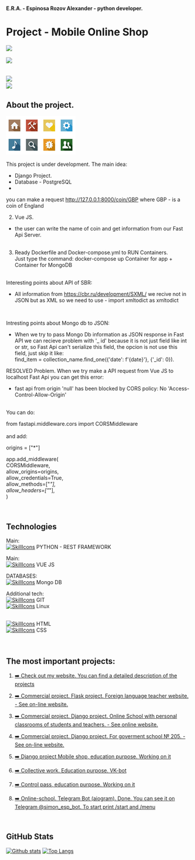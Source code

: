 
#### E.R.A. - Espinosa Rozov Alexander - python developer.
# Project - Mobile Online Shop

<img src="https://github.com/ERAalex/project_Web_Site_Mobiles/blob/main/new_fon_mobile.png">
<p>
  <a href="https://www.linkedin.com/in/alexander-espinosa-rozov-b3b270121/"><img src="https://img.shields.io/badge/linkedin-%230077B5.svg?&style=for-the-badge&logo=linkedin&logoColor=white"></a>
</p>

<br><a href="mailto:erapyth@gmail.com"><img src="https://img.shields.io/badge/-Gmail%20contact%20me-red"></a>
<br><a href="https://t.me/espinosa_python"><img src="https://img.shields.io/badge/-Telegram-blue"></a>

## About the project.

  <a href="#" target="_blank" rel="noreferrer nofollow">
      <img src="https://github.com/ERAalex/PREVIEW_project_site_buisness_card_Maria-/blob/main/website_icons.jpg" >
    </a>

This project is under development. The main idea: <br>

- Django Project.
- Database - PostgreSQL
- 

you can make a request  http://127.0.0.1:8000/coin/GBP   where GBP - is a coin of England

2. Vue JS.<br>
- the user can write the name of coin and get information from our Fast Api Server.<br><br>


3. Ready Dockerfile and Docker-compose.yml to RUN Containers.<br> Just type the command: docker-compose up
Container for app + Container for MongoDB <br><br>


Interesting points about API of SBR:<br>
- All information from https://cbr.ru/development/SXML/ we recive not in JSON but as XML so we need to use - import xmltodict as xmltodict <br>
<br>

Intresting points about Mongo db to JSON:<br>
- When we try to pass Mongo Db information as JSON response in Fast API we can recieve problem with '_ id' because it is not just field like int or str, so Fast Api can't serialize this field, the opcion is not use this field, just skip it like: <br>
find_item = collection_name.find_one({'date': f'{date}'}, {'_id': 0}).


RESOLVED  Problem.
When we try make a API request from Vue JS to localhost Fast Api you can get this error: <br>
- fast api from origin 'null' has been blocked by CORS policy: No 'Access-Control-Allow-Origin' <br><br>

You can do:<br>

from fastapi.middleware.cors import CORSMiddleware <br><br>
and add: <br>

origins = ["*"] <br>

app.add_middleware(<br>
    CORSMiddleware,<br>
    allow_origins=origins,<br>
    allow_credentials=True,<br>
    allow_methods=["*"],<br>
    allow_headers=["*"],<br>
)<br>


<br>

## Technologies
Main:<br/>
[![SkillIcons](https://skillicons.dev/icons?i=python)](https://skillicons.dev) PYTHON - REST FRAMEWORK <br/>

Main:<br/>
[![SkillIcons](https://skillicons.dev/icons?i=vue)](https://skillicons.dev) VUE JS <br/>

DATABASES:<br/>
[![SkillIcons](https://skillicons.dev/icons?i=mongo)](https://skillicons.dev) Mongo DB <br/>

Additional tech:<br/>
[![SkillIcons](https://skillicons.dev/icons?i=git)](https://skillicons.dev) GIT <br/>
[![SkillIcons](https://skillicons.dev/icons?i=linux)](https://skillicons.dev) Linux <br/><br/>

[![SkillIcons](https://skillicons.dev/icons?i=html)](https://skillicons.dev) HTML <br/>
[![SkillIcons](https://skillicons.dev/icons?i=css)](https://skillicons.dev) CSS <br/>
<br/><br/>

## The most important projects:
1. <p><a href="https://itespinosa.com/" target="_blank">➡️ Check out my website. You can find a detailed description of the projects</a></p>
2. <p><a href="https://github.com/ERAalex/PREVIEW_project_site_buisness_card_Maria-">➡️ Сommercial project. Flask project. Foreign language teacher website. </a><a href="https://espinosamaria.ru/"> - See on-line website.</a></p>
4. <p><a href="https://github.com/ERAalex/PREVIEW_project_Online_it_school">➡️ Сommercial project. Django project. Online School with personal classrooms of students and teachers.  </a><a href="https://edu.gym205.ru/"> - See online website.</a></p>
5. <p><a href="https://github.com/ERAalex/PREVIEW_project_205_kafedra_website">➡️ Сommercial project. Django project. For goverment school № 205. </a><a href="http://school.gym205.ru/"> - See on-line website.</a></p>
6. <p><a href="https://github.com/ERAalex/project_Web_Site_Mobiles">➡️ Django project Mobile shop, education purpose. Working on it</a></p>
7. <p><a href="https://github.com/ERAalex/Netology_Collective_work">➡️ Collective work. Education purpose. VK-bot</a></p>
8. <p><a href="#">➡️ Control pass, education purpose. Working on it</a></p>
9. <p><a href="https://telegram.me/simon_esp_bot">➡️ Online-school. Telegram Bot (aiogram). Done. You can see it on Telegram @simon_esp_bot. To start print /start and /menu</a></p>





<br/>


<h2>GitHub Stats</h2>

<a href="#">![Github stats](https://github-readme-stats.vercel.app/api?username=ERAalex&theme=blueberry&count_private=true&hide_border=true&line_height=20)</a>
<a href="#">![Top Langs](https://github-readme-stats.vercel.app/api/top-langs/?username=ERAalex&layout=compact&theme=blueberry&count_private=true&hide_border=true)</a>
